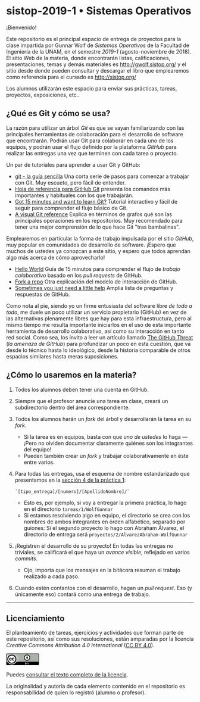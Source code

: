 # sistop-2019-1 • Sistemas Operativos #

¡Bienvenido!

Este repositorio es el principal espacio de entrega de proyectos para
la clase impartida por Gunnar Wolf de *Sistemas Operativos* de la
Facultad de Ingeniería de la UNAM, en el semestre *2019-1*
(agosto-noviembre de 2018). El sitio Web de la materia, donde
encontrarán listas, calificaciones, presentaciones, temas y demás
materiales es http://gwolf.sistop.org/ y el sitio desde donde pueden
consultar y descargar el libro que emplearemos como referencia para el
cursado es http://sistop.org/

Los alumnos utilizarán este espacio para enviar sus prácticas, tareas,
proyectos, exposiciones, etc..

## ¿Qué es Git y cómo se usa? ##

La razón para utilizar un árbol *Git* es que se vayan familiarizando
con las principales herramientas de colaboración para el desarrollo de
software que encontrarán. Podrán usar Git para colaborar en cada uno
de los equipos, y podrán usar el flujo definido por la plataforma
*GitHub* para realizar las entregas una vez que terminen con cada
tarea o proyecto.

Un par de tutoriales para aprender a usar Git y GitHub:

* [git - la guía sencilla](https://rogerdudler.github.io/git-guide/index.es.html)
  Una corta serie de pasos para comenzar a trabajar con Git. Muy
  escueto, pero fácil de entender.
* [Hoja de referencia para GitHub
  Git](https://services.github.com/on-demand/downloads/es_ES/github-git-cheat-sheet.pdf)
  presenta los comandos más importantes y habituales con los que trabajarán.
* [Got 15 minutes and want to learn Git?](https://try.github.io/levels/1/challenges/1)
  Tutorial interactivo y fácil de seguir para comprender el flujo
  básico de Git.
* [A visual Git reference](https://marklodato.github.io/visual-git-guide/index-es.html)
  Explica en términos de grafos qué son las principales operaciones en
  los repositorios. Muy recomendado para tener una mejor comprensión
  de lo que hace Git "tras bambalinas".

Emplearemos en particular la forma de trabajo impulsada por el sitio
*GitHub*, muy popular en comunidades de desarrollo de software. ¡Espero
que muchos de ustedes ya conozcan a este sitio, y espero que todos
aprendan algo más acerca de cómo aprovecharlo!

* [Hello World](https://guides.github.com/activities/hello-world/)
  Guía de 15 minutos para comprender el flujo de *trabajo
  colaborativo* basado en los *pull requests* de GitHub.
* [Fork a repo](https://help.github.com/articles/fork-a-repo/)
  Otra explicación del modelo de interacción de GitHub.
* [Sometimes you just need a little help](https://help.github.com/)
  Amplia lista de preguntas y respuestas de GitHub.

Como nota al pie, siendo yo un firme entusiasta del software libre *de todo
a todo*, me duele un poco utilizar un servicio propietario (GitHub) en vez
de las alternativas plenamente libres que hay para esta infraestructura,
pero al mismo tiempo me resulta importante iniciarlos en el uso de esta
importante herramienta de desarrollo colaborativo, así como su interacción
en tanto red social. Como sea, los invito a leer un artículo llamado
[The GitHub Threat](https://carlchenet.com/the-github-threat/) (_la amenaza
de GitHub_) para profundizar un poco en esta cuestión, que va desde lo 
técnico hasta lo ideológico, desde la historia comparable de otros
espacios similares hasta meras suposiciones.

## ¿Cómo lo usaremos en la materia? ##

1. Todos los alumnos deben tener una cuenta en GitHub.
2. Siempre que el profesor anuncie una tarea en clase, creará un
   subdirectorio dentro del área correspondiente.
3. Todos los alumnos harán un *fork* del árbol y desarrollarán la
   tarea en su *fork*.
    * Si la tarea es en equipos, basta con que *uno de ustedes* lo
      haga — ¡Pero no olviden documentar claramente quiénes son los
      integrantes del equipo!
    * Pueden también crear un *fork* y trabajar colaborativamente en éste
      entre varios.
4. Para todas las entregas, usa el esquema de nombre estandarizado que
   presentamos en la
   [sección 4 de la práctica 1](https://github.com/gwolf/sistop-2019-1/tree/master/practicas/1/README.md):
   
       `[tipo_entrega]/[numero]/[ApellidoNombre]/`
    * Esto es, por ejemplo, si voy a entregar la primera práctica,
      lo hago en el directorio `tareas/1/WolfGunnar`
    * Si estamos resolviendo algo en equipo, el directorio se crea con
      los nombres de ambos integrantes en órden alfabético, separado
      por guiones: Si el segundo proyecto lo hago con Abraham Álvarez,
      el directorio de entrega será
      `proyectos/2/AlvarezAbraham-WolfGunnar`
5. ¡Registren el desarrollo de su proyecto! En todas las entregas no
   triviales, se calificará el que haya un *avance visible*, reflejado
   en varios *commits*.
    * Ojo, importa que los mensajes en la bitácora resuman el trabajo
      realizado a cada paso.
6. Cuando estén contantos con el desarrollo, hagan un *pull
   request*. Eso (y únicamente eso) contará como una entrega de
   trabajo.

-----

## Licenciamiento ##

El planteamiento de tareas, ejercicios y actividades que forman parte
de este repositorio, así como sus resoluciones, están amparadas por la
licencia _Creative Commons Attribution 4.0 International_
([CC BY 4.0](https://creativecommons.org/licenses/by/4.0/)).

![CC BY 4.0](./CCBY4.0_88x31.png "CC BY 4.0")

Puedes [consultar el texto completo de la licencia](./COPYING.md).

La originalidad y autoría de cada elemento contenido en el repositorio
es responsabilidad de quien lo registró (alumno o profesor).
